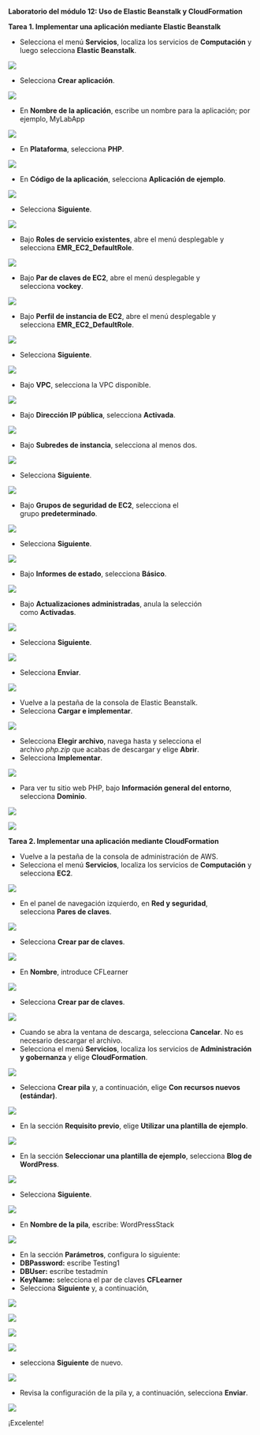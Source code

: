 ﻿**Laboratorio del módulo 12: Uso de Elastic Beanstalk y CloudFormation**

**Tarea 1. Implementar una aplicación mediante Elastic Beanstalk**

- Selecciona el menú **Servicios**, localiza los servicios de **Computación** y luego selecciona **Elastic Beanstalk**.

![](Aspose.Words.7ae0dcd9-79ca-40aa-8472-fe40f76f582f.001.png)

- Selecciona **Crear aplicación**.

![](Aspose.Words.7ae0dcd9-79ca-40aa-8472-fe40f76f582f.002.png)

- En **Nombre de la aplicación**, escribe un nombre para la aplicación; por ejemplo, MyLabApp

![](Aspose.Words.7ae0dcd9-79ca-40aa-8472-fe40f76f582f.003.png)

- En **Plataforma**, selecciona **PHP**.

![](Aspose.Words.7ae0dcd9-79ca-40aa-8472-fe40f76f582f.004.png)

- En **Código de la aplicación**, selecciona **Aplicación de ejemplo**.

![](Aspose.Words.7ae0dcd9-79ca-40aa-8472-fe40f76f582f.005.png)

- Selecciona **Siguiente**.

![](Aspose.Words.7ae0dcd9-79ca-40aa-8472-fe40f76f582f.006.png)

- Bajo **Roles de servicio existentes**, abre el menú desplegable y selecciona **EMR\_EC2\_DefaultRole**.

![](Aspose.Words.7ae0dcd9-79ca-40aa-8472-fe40f76f582f.007.png)

- Bajo **Par de claves de EC2**, abre el menú desplegable y selecciona **vockey**.

![](Aspose.Words.7ae0dcd9-79ca-40aa-8472-fe40f76f582f.008.png)

- Bajo **Perfil de instancia de EC2**, abre el menú desplegable y selecciona **EMR\_EC2\_DefaultRole**.

![](Aspose.Words.7ae0dcd9-79ca-40aa-8472-fe40f76f582f.009.png)

- Selecciona **Siguiente**.

![](Aspose.Words.7ae0dcd9-79ca-40aa-8472-fe40f76f582f.010.png)

- Bajo **VPC**, selecciona la VPC disponible.

![](Aspose.Words.7ae0dcd9-79ca-40aa-8472-fe40f76f582f.011.png)

- Bajo **Dirección IP pública**, selecciona **Activada**.

![](Aspose.Words.7ae0dcd9-79ca-40aa-8472-fe40f76f582f.012.png)

- Bajo **Subredes de instancia**, selecciona al menos dos.

![](Aspose.Words.7ae0dcd9-79ca-40aa-8472-fe40f76f582f.013.png)

- Selecciona **Siguiente**.

![](Aspose.Words.7ae0dcd9-79ca-40aa-8472-fe40f76f582f.014.png)

- Bajo **Grupos de seguridad de EC2**, selecciona el grupo **predeterminado**.

![](Aspose.Words.7ae0dcd9-79ca-40aa-8472-fe40f76f582f.015.png)

- Selecciona **Siguiente**.

![](Aspose.Words.7ae0dcd9-79ca-40aa-8472-fe40f76f582f.016.png)

- Bajo **Informes de estado**, selecciona **Básico**.

![](Aspose.Words.7ae0dcd9-79ca-40aa-8472-fe40f76f582f.017.png)

- Bajo **Actualizaciones administradas**, anula la selección como **Activadas**.

![](Aspose.Words.7ae0dcd9-79ca-40aa-8472-fe40f76f582f.018.png)

- Selecciona **Siguiente**.

![](Aspose.Words.7ae0dcd9-79ca-40aa-8472-fe40f76f582f.019.png)

- Selecciona **Enviar**.

![](Aspose.Words.7ae0dcd9-79ca-40aa-8472-fe40f76f582f.020.png)

- Vuelve a la pestaña de la consola de Elastic Beanstalk.
- Selecciona **Cargar e implementar**.

![](Aspose.Words.7ae0dcd9-79ca-40aa-8472-fe40f76f582f.021.png)

- Selecciona **Elegir archivo**, navega hasta y selecciona el archivo *php.zip* que acabas de descargar y elige **Abrir**.
- Selecciona **Implementar**.

![](Aspose.Words.7ae0dcd9-79ca-40aa-8472-fe40f76f582f.022.png)

- Para ver tu sitio web PHP, bajo **Información general del entorno**, selecciona **Dominio**.

![](Aspose.Words.7ae0dcd9-79ca-40aa-8472-fe40f76f582f.023.png)

![](Aspose.Words.7ae0dcd9-79ca-40aa-8472-fe40f76f582f.024.png)

**Tarea 2. Implementar una aplicación mediante CloudFormation**

- Vuelve a la pestaña de la consola de administración de AWS.
- Selecciona el menú **Servicios**, localiza los servicios de **Computación** y selecciona **EC2**.

![](Aspose.Words.7ae0dcd9-79ca-40aa-8472-fe40f76f582f.025.png)

- En el panel de navegación izquierdo, en **Red y seguridad**, selecciona **Pares de claves**.

![](Aspose.Words.7ae0dcd9-79ca-40aa-8472-fe40f76f582f.026.png)

- Selecciona **Crear par de claves**.

![](Aspose.Words.7ae0dcd9-79ca-40aa-8472-fe40f76f582f.027.png)

- En **Nombre**, introduce CFLearner

![](Aspose.Words.7ae0dcd9-79ca-40aa-8472-fe40f76f582f.028.png)

- Selecciona **Crear par de claves**.

![](Aspose.Words.7ae0dcd9-79ca-40aa-8472-fe40f76f582f.029.png)

- Cuando se abra la ventana de descarga, selecciona **Cancelar**. No es necesario descargar el archivo.
- Selecciona el menú **Servicios**, localiza los servicios de **Administración y gobernanza** y elige **CloudFormation**.

![](Aspose.Words.7ae0dcd9-79ca-40aa-8472-fe40f76f582f.030.png)

- Selecciona **Crear pila** y, a continuación, elige **Con recursos nuevos (estándar)**.

![](Aspose.Words.7ae0dcd9-79ca-40aa-8472-fe40f76f582f.031.png)

- En la sección **Requisito previo**, elige **Utilizar una plantilla de ejemplo**.

![](Aspose.Words.7ae0dcd9-79ca-40aa-8472-fe40f76f582f.032.png)

- En la sección **Seleccionar una plantilla de ejemplo**, selecciona **Blog de WordPress**.

![](Aspose.Words.7ae0dcd9-79ca-40aa-8472-fe40f76f582f.033.png)

- Selecciona **Siguiente**.

![](Aspose.Words.7ae0dcd9-79ca-40aa-8472-fe40f76f582f.034.png)

- En **Nombre de la pila**, escribe: WordPressStack

![](Aspose.Words.7ae0dcd9-79ca-40aa-8472-fe40f76f582f.035.png)

- En la sección **Parámetros**, configura lo siguiente:
- **DBPassword:** escribe Testing1
- **DBUser:** escribe testadmin
- **KeyName:** selecciona el par de claves **CFLearner**
- Selecciona **Siguiente** y, a continuación, 

![](Aspose.Words.7ae0dcd9-79ca-40aa-8472-fe40f76f582f.036.png)

![](Aspose.Words.7ae0dcd9-79ca-40aa-8472-fe40f76f582f.037.png)

![](Aspose.Words.7ae0dcd9-79ca-40aa-8472-fe40f76f582f.038.png)

![](Aspose.Words.7ae0dcd9-79ca-40aa-8472-fe40f76f582f.039.png)

- selecciona **Siguiente** de nuevo.

![](Aspose.Words.7ae0dcd9-79ca-40aa-8472-fe40f76f582f.040.png)

- Revisa la configuración de la pila y, a continuación, selecciona **Enviar**.

![](Aspose.Words.7ae0dcd9-79ca-40aa-8472-fe40f76f582f.041.png)

¡Excelente!

